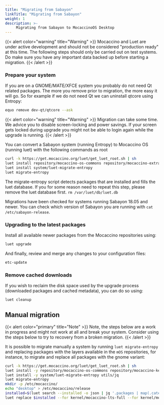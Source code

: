 ```yaml
---
title: "Migrating from Sabayon"
linkTitle: "Migrating from Sabayon"
weight: 1
description: >-
     Migrating from Sabayon to MocaccinoOS Desktop
---
```


{{< alert color="warning" title="Warning" >}}
Mocaccino and Luet are under active development and should not be considered "production ready" at this time. The following steps should only be carried out on test systems. Do make sure you have any important data backed up before starting a migration.
{{< /alert >}}

### Prepare your system
If you are on a GNOME/MATE/XFCE system you probably do not need Qt related packages. The more you remove prior to migration, the more easy it will go.
So for example if we do not need Qt we can uninstall qtcore using Entropy: 
```bash
equo remove dev-qt/qtcore --ask
```
{{< alert color="warning" title="Warning" >}}
Migration can take some time. We advice you to disable screen-locking and power savings. If your screen gets locked during upgrade you might not be able to login again while the upgrade is running.
{{< /alert >}}

You can convert a Sabayon system (running Entropy) to Mocaccino OS (running luet) with the following commands as root

```bash
curl -k https://get.mocaccino.org/luet/get_luet_root.sh | sh
luet install repository/mocaccino-os-commons repository/mocaccino-extra repository/mocaccino-desktop-stable
luet install system/luet-migrate-entropy
luet migrate-entropy
```
The migrate-entropy script detects packages that are installed and fills the luet database. If you for some reason need to repeat this step, please remove the luet database first. `rm /var/luet/db/luet.db`

Migrations have been checked for systems running Sabayon 18.05 and newer. You can check which version of Sabayon you are running with `cat /etc/sabayon-release`.

### Upgrading to the latest packages

Install all available newer packages from the Mocaccino repositories using:

```bash
luet upgrade
```

And finally, review and merge any changes to your configuration files:

```bash
etc-update
```

### Remove cached downloads

If you wish to reclaim the disk space used by the upgrade process (downloaded packages and cached metadata), you can do so using:

```bash
luet cleanup
```

## Manual migration

{{< alert color="primary" title="Note" >}}
Note, the steps below are a work in progress and might not work at all and break your system. Consider using the steps below to try to recovery from a broken migration.
{{< /alert >}}

It is possible to migrate manually a system by running `luet migrate-entropy` and replacing packages with the layers available in the `mOS` repositories, for instance, to migrate and replace all packages with the gnome variant:

```bash
curl -k https://get.mocaccino.org/luet/get_luet_root.sh | sh
luet install -y repository/mocaccino-os-commons repository/mocaccino-kernel-stable repository/mocaccino-extra repository/mocaccino-desktop-stable
luet install -y system/luet-migrate-entropy utils/jq
luet migrate-entropy
mkdir -p /etc/mocaccino/
echo "desktop" > /etc/mocaccino/release
installed=$(luet search --installed -o json | jq '.packages | map(.category+"/"+.name+"@"+.version)[]' -rc | xargs echo)
luet replace $installed --for kernel/mocaccino-lts-full --for kernel/mocaccino-lts-modules --for layers/firmware --for system-profile/default-systemd --for system/luet --for layers/system-x --for layers/gnome
```

